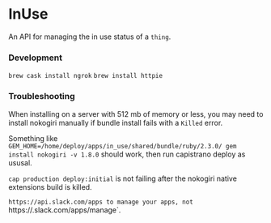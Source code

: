 # InUse

An API for managing the in use status of a `thing`.

### Development

`brew cask install ngrok`
`brew install httpie`

### Troubleshooting

When installing on a server with 512 mb of memory or less, you may need to install nokogiri manually if bundle install fails with a `Killed` error.

Something like `GEM_HOME=/home/deploy/apps/in_use/shared/bundle/ruby/2.3.0/ gem install nokogiri -v 1.8.0` should work, then run capistrano deploy as ususal.

`cap production deploy:initial` is not failing after the nokogiri native extensions build is killed.

`https://api.slack.com/apps to manage your apps, not `https://<slack-team-name>.slack.com/apps/manage`.
